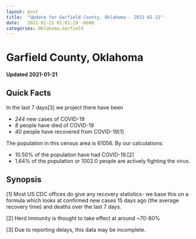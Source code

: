 ```yaml
---
layout: post
title:  "Update for Garfield County, Oklahoma - 2021-01-21"
date:   2021-01-21 01:01:29 -0600
categories: Oklahoma,Garfield
---
```


# Garfield County, Oklahoma
#### Updated 2021-01-21

## Quick Facts

In the last 7 days[3] we project there have been
- *244* new cases of COVID-19
- *8* people have died of COVID-19
- *40* people have recovered from COVID-19[1]

The population in this census area is 61056. By our calculations:
- 10.50% of the population have had COVID-19.[2]
- 1.64% of the population or 1002.0 people are actively fighting the virus.

## Synopsis




[1] Most US CDC offices do give any recovery statistics- we base this on a formula which looks at confirmed new cases
15 days ago (the average recovery time) and deaths over the last 7 days.

[2] Herd Immunity is thought to take effect at around ~70-80%

[3] Due to reporting delays, this data may be incomplete.
 
    